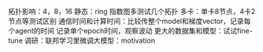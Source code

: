 <!-- 按通信量作scaling，记录通信量
40采样的问题，试一下1和5，比较效果（注意学习率）
试试前向法
check：每个agent自己的model，看看model是否相近，看看各自的acc和loss
cifar -->

拓扑影响：4，8，16   静态：ring 指数图多测试几个拓扑
多卡：单卡8节点，4卡2节点等测试区别
通信时间和计算时间：比较传整个model和梯度vector，记录每个agent的时间
记录单个epoch时间，观察波动
更大的数据集和模型：试试fine-tune
调研：联邦学习里微调大模型：motivation
